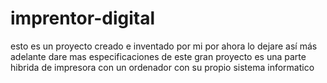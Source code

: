 # imprentor-digital
esto es un proyecto creado e inventado por mi por ahora lo dejare así más adelante dare mas especificaciones de este gran proyecto es una parte hibrida de impresora con un ordenador con su propio sistema informatico 

